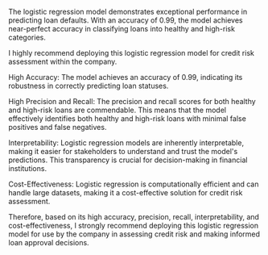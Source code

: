 The logistic regression model demonstrates exceptional performance in predicting loan defaults. With an accuracy of 0.99, the model achieves near-perfect accuracy in classifying loans into healthy and high-risk categories.

I highly recommend deploying this logistic regression model for credit risk assessment within the company.

High Accuracy: The model achieves an accuracy of 0.99, indicating its robustness in correctly predicting loan statuses.

High Precision and Recall: The precision and recall scores for both healthy and high-risk loans are commendable. This means that the model effectively identifies both healthy and high-risk loans with minimal false positives and false negatives.

Interpretability: Logistic regression models are inherently interpretable, making it easier for stakeholders to understand and trust the model's predictions. This transparency is crucial for decision-making in financial institutions.

Cost-Effectiveness: Logistic regression is computationally efficient and can handle large datasets, making it a cost-effective solution for credit risk assessment.

Therefore, based on its high accuracy, precision, recall, interpretability, and cost-effectiveness, I strongly recommend deploying this logistic regression model for use by the company in assessing credit risk and making informed loan approval decisions.
